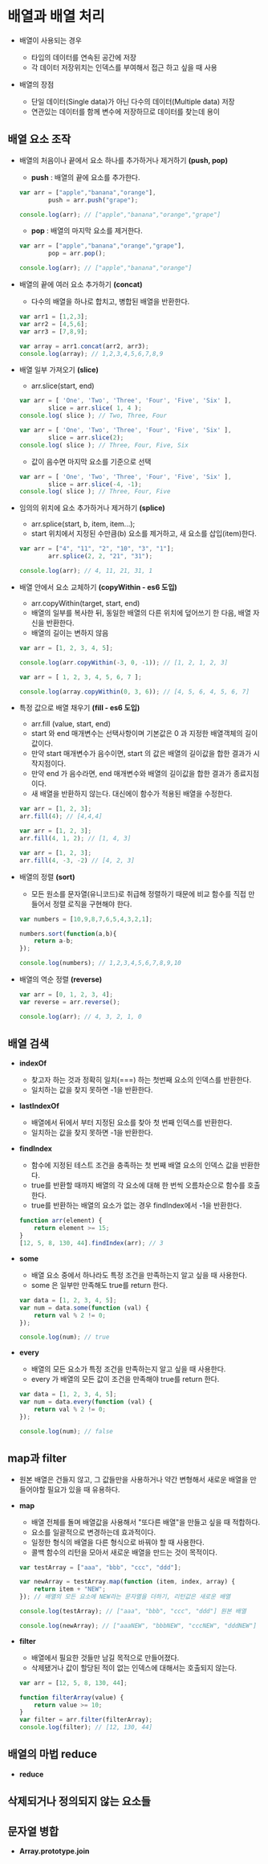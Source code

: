 # 배열과 배열 처리

- 배열이 사용되는 경우
	- 타입의 데이터를 연속된 공간에 저장
	- 각 데이터 저장위치는 인덱스를 부여해서 접근 하고 싶을 때 사용

- 배열의 장점
	- 단일 데이터(Single data)가 아닌 다수의 데이터(Multiple data) 저장
	- 연관있는 데이터를 함께 변수에 저장하므로 데이터를 찾는데 용이

## 배열 요소 조작

- 배열의 처음이나 끝에서 요소 하나를 추가하거나 제거하기 **(push, pop)**
	- **push** : 배열의 끝에 요소를 추가한다.
	```js
	var arr = ["apple","banana","orange"],
			push = arr.push("grape");
	
	console.log(arr); // ["apple","banana","orange","grape"]
	```

	- **pop** : 배열의 마지막 요소를 제거한다.
	```js
	var arr = ["apple","banana","orange","grape"],
			pop = arr.pop();
	
	console.log(arr); // ["apple","banana","orange"]
	```

- 배열의 끝에 여러 요소 추가하기 **(concat)**
	- 다수의 배열을 하나로 합치고, 병합된 배열을 반환한다.
	```js
	var arr1 = [1,2,3];
	var arr2 = [4,5,6];
	var arr3 = [7,8,9];

	var array = arr1.concat(arr2, arr3);
	console.log(array); // 1,2,3,4,5,6,7,8,9
	```
- 배열 일부 가져오기 **(slice)**
	- arr.slice(start, end)
	```js
	var arr = [ 'One', 'Two', 'Three', 'Four', 'Five', 'Six' ],
			slice = arr.slice( 1, 4 );
	console.log( slice ); // Two, Three, Four
	```

	```js
	var arr = [ 'One', 'Two', 'Three', 'Four', 'Five', 'Six' ],
			slice = arr.slice(2);
	console.log( slice ); // Three, Four, Five, Six
	```

	- 값이 음수면 마지막 요소를 기준으로 선택
	```js
	var arr = [ 'One', 'Two', 'Three', 'Four', 'Five', 'Six' ],
			slice = arr.slice(-4, -1);
	console.log( slice ); // Three, Four, Five
	```
- 임의의 위치에 요소 추가하거나 제거하기 **(splice)**
	- arr.splice(start, b, item, item...);
	- start 위치에서 지정된 수만큼(b) 요소를 제거하고, 새 요소를 삽입(item)한다.
	```js
	var arr = ["4", "11", "2", "10", "3", "1"];
			arr.splice(2, 2, "21", "31");
	
	console.log(arr); // 4, 11, 21, 31, 1
	```
- 배열 안에서 요소 교체하기 **(copyWithin - es6 도입)**
	- arr.copyWithin(target, start, end)
	- 배열의 일부를 복사한 뒤, 동일한 배열의 다른 위치에 덮어쓰기 한 다음, 배열 자신을 반환한다.
	-	배열의 길이는 변하지 않음
	```js
	var arr = [1, 2, 3, 4, 5];

	console.log(arr.copyWithin(-3, 0, -1)); // [1, 2, 1, 2, 3]
	```

	```js
	var arr = [ 1, 2, 3, 4, 5, 6, 7 ];

	console.log(array.copyWithin(0, 3, 6)); // [4, 5, 6, 4, 5, 6, 7]
	```
- 특정 값으로 배열 채우기 **(fill - es6 도입)**
	- arr.fill (value, start, end)
	- start 와 end 매개변수는 선택사항이며 기본값은 0 과 지정한 배열객체의 길이값이다.
	- 만약 start 매개변수가 음수이면, start 의 값은 배열의 길이값을 합한 결과가 시작지점이다.
	- 만약 end 가 음수라면, end 매개변수와 배열의 길이값을 합한 결과가 종료지점이다.
	- 새 배열을 반환하지 않는다. 대신에이 함수가 적용된 배열을 수정한다.
	```js
	var arr = [1, 2, 3];
	arr.fill(4); // [4,4,4]
	```
	```js
	var arr = [1, 2, 3];
	arr.fill(4, 1, 2); // [1, 4, 3]
	```
	```js
	var arr = [1, 2, 3];
	arr.fill(4, -3, -2) // [4, 2, 3]
	```
- 배열의 정렬 **(sort)**
	- 모든 원소를 문자열(유니코드)로 취급해 정렬하기 때문에 비교 함수를 직접 만들어서 정렬 로직을 구현해야 한다.
	```js
	var numbers = [10,9,8,7,6,5,4,3,2,1];

	numbers.sort(function(a,b){
		return a-b;
	});

	console.log(numbers); // 1,2,3,4,5,6,7,8,9,10
	```
- 배열의 역순 정렬 **(reverse)**
	```js
	var arr = [0, 1, 2, 3, 4];
	var reverse = arr.reverse();

	console.log(arr); // 4, 3, 2, 1, 0
	```

## 배열 검색

- **indexOf**
	- 찾고자 하는 것과 정확히 일치(===) 하는 첫번째 요소의 인덱스를 반환한다.
	- 일치하는 값을 찾지 못하면 -1을 반환한다.
- **lastIndexOf**
	- 배열에서 뒤에서 부터 지정된 요소를 찾아 첫 번째 인덱스를 반환한다.
	- 일치하는 값을 찾지 못하면 -1을 반환한다.
- **findIndex**
	- 함수에 지정된 테스트 조건을 충족하는 첫 번째 배열 요소의 인덱스 값을 반환한다.
	- true를 반환할 때까지 배열의 각 요소에 대해 한 번씩 오름차순으로 함수를 호출한다.
	- true를 반환하는 배열의 요소가 없는 경우 findIndex에서 -1을 반환한다.
	```js
	function arr(element) {
		return element >= 15;
	}
	[12, 5, 8, 130, 44].findIndex(arr); // 3
	```
- **some**
	- 배열 요소 중에서 하나라도 특정 조건을 만족하는지 알고 싶을 때 사용한다.
	- some 은 일부만 만족해도 true를 return 한다.
	```js
	var data = [1, 2, 3, 4, 5];
	var num = data.some(function (val) {
		return val % 2 != 0;
	});

	console.log(num); // true
	```

- **every**
	- 배열의 모든 요소가 특정 조건을 만족하는지 알고 싶을 때 사용한다.
	- every 가 배열의 모든 값이 조건을 만족해야 true를 return 한다.
	```js
	var data = [1, 2, 3, 4, 5];
	var num = data.every(function (val) {
		return val % 2 != 0;
	});

	console.log(num); // false
	```

## **map**과 **filter**
- 원본 배열은 건들지 않고, 그 값들만을 사용하거나 약간 변형해서 새로운 배열을 만들어야할 필요가 있을 때 유용하다.

- **map**
	- 배열 전체를 돌며 배열값을 사용해서 "또다른 배열"을 만들고 싶을 때 적합하다.
	- 요소를 일괄적으로 변경하는데 효과적이다.
	- 일정한 형식의 배열을 다른 형식으로 바꿔야 할 때 사용한다.
	- 콜백 함수의 리턴을 모아서 새로운 배열을 만드는 것이 목적이다.
	``` js
	var testArray = ["aaa", "bbb", "ccc", "ddd"];

	var newArray = testArray.map(function (item, index, array) {
		return item + "NEW";
	}); // 배열의 모든 요소에 NEW라는 문자열을 더하기, 리턴값은 새로운 배열

	console.log(testArray); // ["aaa", "bbb", "ccc", "ddd"] 원본 배열

	console.log(newArray); // ["aaaNEW", "bbbNEW", "cccNEW", "dddNEW"] 생성된 배열
	```
- **filter**
	- 배열에서 필요한 것들만 남길 목적으로 만들어졌다.
	- 삭제됐거나 값이 할당된 적이 없는 인덱스에 대해서는 호출되지 않는다.
	```js
	var arr = [12, 5, 8, 130, 44];

	function filterArray(value) {
		return value >= 10;
	}
	var filter = arr.filter(filterArray);
	console.log(filter); // [12, 130, 44]
	```

## 배열의 마법 **reduce**

- **reduce**

## 삭제되거나 정의되지 않는 요소들

## 문자열 병합

- **Array.prototype.join**
